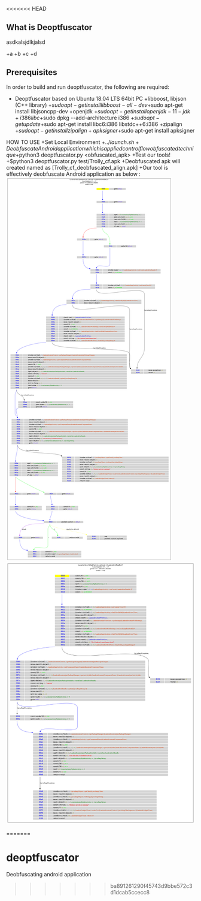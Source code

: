 <<<<<<< HEAD
## What is Deoptfuscator

 asdkalsjdlkjalsd

+a
+b
+c
+d

## Prerequisites
In order to build and run deoptfuscator, the following are required:
+ Deoptfuscator based on Ubuntu 18.04 LTS 64bit PC
  +libboost, libjson (C++ library)
    +$sudo apt-get install libboost-all-dev
    +$sudo apt-get install libjsoncpp-dev
  +openjdk
    +$sudo apt-get install openjdk-11-jdk
  +i386 libc
    +$sudo dpkg --add-architecture i386
    +$sudo apt-get update
    +$sudo apt-get install libc6:i386 libstdc++6:i386
  +zipalign
    +$sudo apt-get install zipalign
  +apksigner
    +$sudo apt-get install apksigner


HOW TO USE
+Set Local Environment
  +$. ./launch.sh 
+Deobfuscate Android application which is applied control flow obfuscated technique
  +$python3 deoptfuscator.py <obfuscated_apk>
+Test our tools!
  +$python3 deoptfuscator.py test/Trolly_cf.apk
  +Deobfuscated apk will created named as [Trolly_cf_deobfuscated_align.apk]
+Our tool is effectively deobfuscate Android application as below : 
![obfuscation](/images/obfuscation.png) ![deobfuscation](images/deobfuscation.png)


=======
# deoptfuscator
Deobfuscating android application
>>>>>>> ba891261290f45743d9bbe572c3d1dcab5ccecc8
